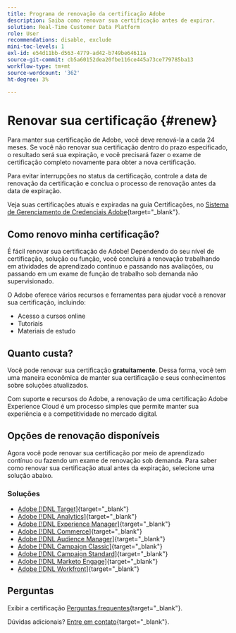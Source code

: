 ```yaml
---
title: Programa de renovação da certificação Adobe
description: Saiba como renovar sua certificação antes de expirar.
solution: Real-Time Customer Data Platform
role: User
recommendations: disable, exclude
mini-toc-levels: 1
exl-id: e54d11bb-d563-4779-ad42-b749be64611a
source-git-commit: cb5a60152dea20fbe116ce445a73ce779785ba13
workflow-type: tm+mt
source-wordcount: '362'
ht-degree: 3%

---
```


# Renovar sua certificação {#renew}

Para manter sua certificação de Adobe, você deve renová-la a cada 24 meses. Se você não renovar sua certificação dentro do prazo especificado, o resultado será sua expiração, e você precisará fazer o exame de certificação completo novamente para obter a nova certificação.

Para evitar interrupções no status da certificação, controle a data de renovação da certificação e conclua o processo de renovação antes da data de expiração.

Veja suas certificações atuais e expiradas na guia Certificações, no [Sistema de Gerenciamento de Credenciais Adobe](https://www.certmetrics.com/adobe/candidate/cert_summary.aspx){target="_blank"}.

## Como renovo minha certificação?

É fácil renovar sua certificação de Adobe! Dependendo do seu nível de certificação, solução ou função, você concluirá a renovação trabalhando em atividades de aprendizado contínuo e passando nas avaliações, ou passando em um exame de função de trabalho sob demanda não supervisionado.

O Adobe oferece vários recursos e ferramentas para ajudar você a renovar sua certificação, incluindo:

* Acesso a cursos online
* Tutoriais
* Materiais de estudo

## Quanto custa?

Você pode renovar sua certificação **gratuitamente**. Dessa forma, você tem uma maneira econômica de manter sua certificação e seus conhecimentos sobre soluções atualizados.

Com suporte e recursos do Adobe, a renovação de uma certificação Adobe Experience Cloud é um processo simples que permite manter sua experiência e a competitividade no mercado digital.

## Opções de renovação disponíveis

Agora você pode renovar sua certificação por meio de aprendizado contínuo ou fazendo um exame de renovação sob demanda. Para saber como renovar sua certificação atual antes da expiração, selecione uma solução abaixo.

### Soluções

* [Adobe [!DNL Target]](https://experienceleague.adobe.com/docs/certification/certification/technical-certifications/at/at-renew.html){target="_blank"}
* [Adobe [!DNL Analytics]](https://experienceleague.adobe.com/docs/certification/certification/technical-certifications/aa/aa-renew.html){target="_blank"}
* [Adobe [!DNL Experience Manager]](https://experienceleague.adobe.com/docs/certification/certification/technical-certifications/aem/aem-renew.html){target="_blank"}
* [Adobe [!DNL Commerce]](https://experienceleague.adobe.com/docs/certification/certification/technical-certifications/ac/ac-renew.html){target="_blank"}
* [Adobe [!DNL Audience Manager]](https://experienceleague.adobe.com/docs/certification/certification/technical-certifications/aam/aam-renew.html){target="_blank"}
* [Adobe [!DNL Campaign Classic]](https://experienceleague.adobe.com/docs/certification/certification/technical-certifications/acc/acc-renew.html){target="_blank"}
* [Adobe [!DNL Campaign Standard]](https://experienceleague.adobe.com/docs/certification/certification/technical-certifications/acs/acs-renew.html){target="_blank"}
* [Adobe [!DNL Marketo Engage]](https://experienceleague.adobe.com/docs/certification/certification/technical-certifications/ame/ame-renew.html){target="_blank"}
* [Adobe [!DNL Workfront]](https://experienceleague.adobe.com/docs/certification/program/technical-certifications/aw/aw-renew.html){target="_blank"}

## Perguntas

Exibir a certificação [Perguntas frequentes](https://experienceleague.adobe.com/docs/certification/certification/faq.html){target="_blank"}.

Dúvidas adicionais? [Entre em contato](mailto:certif@adobe.com){target="_blank"}.
